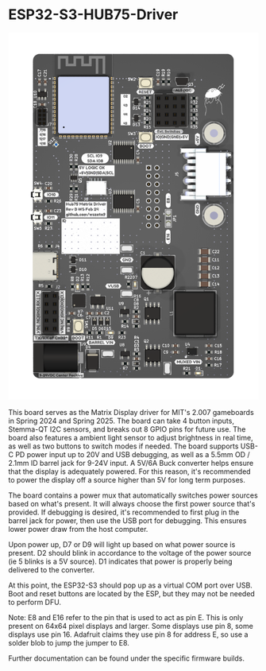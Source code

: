 # ESP32-S3-HUB75-Driver

![](./Documentation/ESP32-S3-HUB75-DriverRevB.png)

This board serves as the Matrix Display driver for MIT's 2.007 gameboards in Spring 2024 and Spring 2025. The board can take 4 button inputs, Stemma-QT I2C sensors, and breaks out 8 GPIO pins for future use. The board also features a ambient light sensor to adjust brightness in real time, as well as two buttons to switch modes if needed. The board supports USB-C PD power input up to 20V and USB debugging, as well as a 5.5mm OD / 2.1mm ID barrel jack for 9-24V input. A 5V/6A Buck converter helps ensure that the display is adequately powered. For this reason, it's recommended to power the display off a source higher than 5V for long term purposes. 

The board contains a power mux that automatically switches power sources based on what's present. It will always choose the first power source that's provided. If debugging is desired, it's recommended to first plug in the barrel jack for power, then use the USB port for debugging. This ensures lower power draw from the host computer. 

Upon power up, D7 or D9 will light up based on what power source is present. D2 should blink in accordance to the voltage of the power source (ie 5 blinks is a 5V source). D1 indicates that power is properly being delivered to the converter. 

At this point, the ESP32-S3 should pop up as a virtual COM port over USB. Boot and reset buttons are located by the ESP, but they may not be needed to perform DFU. 

Note: E8 and E16 refer to the pin that is used to act as pin E. This is only present on 64x64 pixel displays and larger. Some displays use pin 8, some displays use pin 16. Adafruit claims they use pin 8 for address E, so use a solder blob to jump the jumper to E8.

Further documentation can be found under the specific firmware builds. 
 
